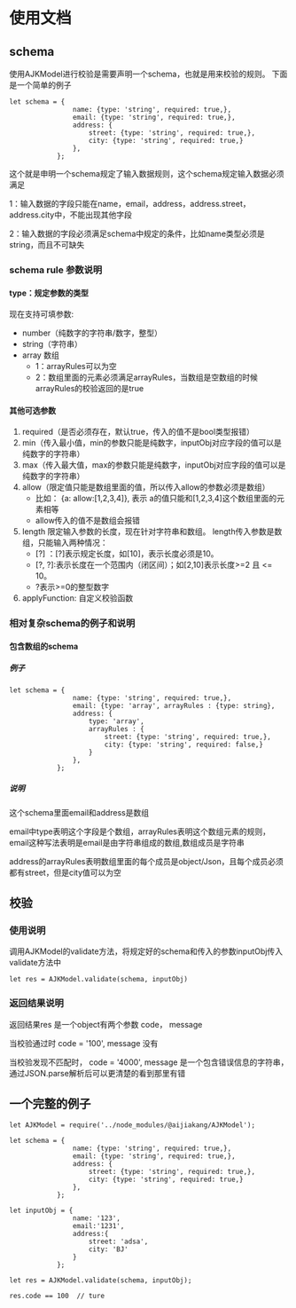 # 使用文档


## schema

使用AJKModel进行校验是需要声明一个schema，也就是用来校验的规则。
下面是一个简单的例子

```
let schema = {
                name: {type: 'string', required: true,},
                email: {type: 'string', required: true,},
                address: {
                    street: {type: 'string', required: true,},
                    city: {type: 'string', required: true,}
                },
            };

```

这个就是申明一个schema规定了输入数据规则，这个schema规定输入数据必须满足

1：输入数据的字段只能在name，email，address，address.street，address.city中，不能出现其他字段

2：输入数据的字段必须满足schema中规定的条件，比如name类型必须是string，而且不可缺失

### schema rule 参数说明

#### type：规定参数的类型

现在支持可填参数:

* number（纯数字的字符串/数字，整型）
* string（字符串）
* array 数组
	* 1：arrayRules可以为空
	* 2：数组里面的元素必须满足arrayRules，当数组是空数组的时候arrayRules的校验返回的是true


#### 其他可选参数


1. required（是否必须存在，默认true，传入的值不是bool类型报错）
2. min（传入最小值，min的参数只能是纯数字，inputObj对应字段的值可以是纯数字的字符串）
3. max（传入最大值，max的参数只能是纯数字，inputObj对应字段的值可以是纯数字的字符串）
4. allow（限定值只能是数组里面的值，所以传入allow的参数必须是数组）
	* 比如： {a: allow:[1,2,3,4]}, 表示 a的值只能和[1,2,3,4]这个数组里面的元素相等
	* allow传入的值不是数组会报错
5. length 限定输入参数的长度，现在针对字符串和数组。 length传入参数是数组，只能输入两种情况：
   * [?] ：[?]表示规定长度，如[10]，表示长度必须是10。
   * [?, ?]:表示长度在一个范围内（闭区间）；如[2,10]表示长度>=2 且 <= 10。
   * ?表示>=0的整型数字
6. applyFunction: 自定义校验函数


### 相对复杂schema的例子和说明

#### 包含数组的schema

##### 例子

```
let schema = {
                name: {type: 'string', required: true,},
                email: {type: 'array', arrayRules : {type: string},
                address: {
                    type: 'array',
                    arrayRules : {
                    	street: {type: 'string', required: true,},
                    	city: {type: 'string', required: false,}
                    }
                },
            };

```

##### 说明

这个schema里面email和address是数组

email中type表明这个字段是个数组，arrayRules表明这个数组元素的规则，email这种写法表明是email是由字符串组成的数组,数组成员是字符串

address的arrayRules表明数组里面的每个成员是object/Json，且每个成员必须都有street，但是city值可以为空


## 校验

### 使用说明

调用AJKModel的validate方法，将规定好的schema和传入的参数inputObj传入validate方法中

```
let res = AJKModel.validate(schema, inputObj)
```

### 返回结果说明

返回结果res 是一个object有两个参数 code， message

当校验通过时 code = '100', message 没有

当校验发现不匹配时， code = '4000', message 是一个包含错误信息的字符串，通过JSON.parse解析后可以更清楚的看到那里有错



## 一个完整的例子


```
let AJKModel = require('../node_modules/@aijiakang/AJKModel');

let schema = {
                name: {type: 'string', required: true,},
                email: {type: 'string', required: true,},
                address: {
                    street: {type: 'string', required: true,},
                    city: {type: 'string', required: true,}
                },
            };
            
let inputObj = {
                name: '123',
                email:'1231',
                address:{
                    street: 'adsa',
                    city: 'BJ'
                }
            };

let res = AJKModel.validate(schema, inputObj);

res.code == 100  // ture
```




















